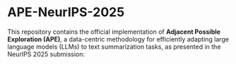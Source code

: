# APE-NeurIPS-2025
This repository contains the official implementation of **Adjacent Possible Exploration (APE)**, a data-centric methodology for efficiently adapting large language models (LLMs) to text summarization tasks, as presented in the NeurIPS 2025 submission:

